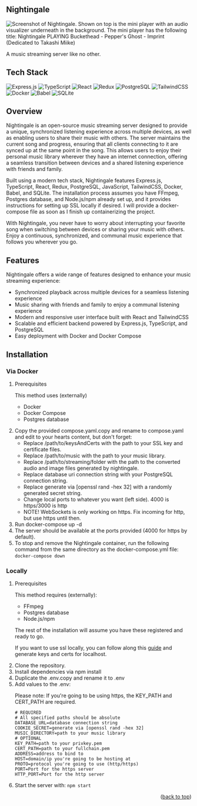 ## Nightingale

<img src="https://i.imgur.com/FK16UuB.png" alt="Screenshot of Nightingale. Shown on top is the mini player with an audio visualizer underneath in the background. The mini player has the following title: Nightingale PLAYING Buckethead - Pepper's Ghost - Imprint (Dedicated to Takashi Miike)">

A music streaming server like no other.

## Tech Stack

![Express.js](https://img.shields.io/badge/express.js-%23404d59.svg?style=for-the-badge&logo=express&logoColor=%2361DAFB)
![TypeScript](https://img.shields.io/badge/typescript-%23007ACC.svg?style=for-the-badge&logo=typescript&logoColor=white)
![React](https://img.shields.io/badge/react-%2320232a.svg?style=for-the-badge&logo=react&logoColor=%2361DAFB)
![Redux](https://img.shields.io/badge/redux-%23593d88.svg?style=for-the-badge&logo=redux&logoColor=white)
![PostgreSQL](https://img.shields.io/badge/database-postgresql-f6c819?style=for-the-badge&logo=postgresql&logoColor=white&labelColor=21223e)
![TailwindCSS](https://img.shields.io/badge/tailwindcss-%2338B2AC.svg?style=for-the-badge&logo=tailwind-css&logoColor=white)
![Docker](https://img.shields.io/badge/docker-%230db7ed.svg?style=for-the-badge&logo=docker&logoColor=white)
![Babel](https://img.shields.io/badge/Babel-F9DC3e?style=for-the-badge&logo=babel&logoColor=black)
![SQLite](https://img.shields.io/badge/sqlite-%2307405e.svg?style=for-the-badge&logo=sqlite&logoColor=white)

## Overview

Nightingale is an open-source music streaming server designed to provide a unique, synchronized listening experience across multiple devices, as well as enabling users to share their music with others. The server maintains the current song and progress, ensuring that all clients connecting to it are synced up at the same point in the song. This allows users to enjoy their personal music library wherever they have an internet connection, offering a seamless transition between devices and a shared listening experience with friends and family.

Built using a modern tech stack, Nightingale features Express.js, TypeScript, React, Redux, PostgreSQL, JavaScript, TailwindCSS, Docker, Babel, and SQLite. The installation process assumes you have FFmpeg, Postgres database, and Node.js/npm already set up, and it provides instructions for setting up SSL locally if desired. I will provide a docker-compose file as soon as I finish up containerizing the project.

With Nightingale, you never have to worry about interrupting your favorite song when switching between devices or sharing your music with others. Enjoy a continuous, synchronized, and communal music experience that follows you wherever you go.

## Features

Nightingale offers a wide range of features designed to enhance your music streaming experience:

- Synchronized playback across multiple devices for a seamless listening experience
- Music sharing with friends and family to enjoy a communal listening experience
- Modern and responsive user interface built with React and TailwindCSS
- Scalable and efficient backend powered by Express.js, TypeScript, and PostgreSQL
- Easy deployment with Docker and Docker Compose

## Installation

### Via Docker

<ol>
  <li>Prerequisites
    <p>
      This method uses (externally)
      <ul>
        <li>Docker</li>
        <li>Docker Compose</li>
        <li>Postgres database</li>
      </ul>
    </p>
  </li>
  <li>Copy the provided compose.yaml.copy and rename to compose.yaml and edit to your hearts content, but don't forget:
    <ul>
      <li>Replace /path/to/keysAndCerts with the path to your SSL key and certificate files.</li>
      <li>Replace /path/to/music with the path to your music library.</li>
      <li>Replace /path/to/streaming/folder with the path to the converted audio and image files generated by nightingale.</li>
      <li>Replace database uri connection string with your PostgreSQL connection string.</li>
      <li>Replace generate via [openssl rand -hex 32] with a randomly generated secret string.</li>
      <li>Change local ports to whatever you want (left side). 4000 is https/3000 is http</li>
      <li>NOTE! WebSockets is only working on https. Fix incoming for http, but use https until then.</li>
    </ul>
  </li>
  <li>Run docker-compose up -d</li>
  <li>The server should be available at the ports provided (4000 for https by default).</li>
  <li>To stop and remove the Nightingale container, run the following command from the same directory as the docker-compose.yml file: <code>docker-compose down</code></li>
</ol>

### Locally

<ol>
  <li>Prerequisites
    <p>
      This method requires (externally):
      <ul>
        <li>FFmpeg</li>
        <li>Postgres database</li>
        <li>Node.js/npm</li>
      </ul>
        <p>The rest of the installation will assume you have these registered and ready to go.</p>
        <p>If you want to use ssl locally, you can follow along this
        <a href="https://gist.github.com/cecilemuller/9492b848eb8fe46d462abeb26656c4f8">guide</a> and generate keys and certs for localhost.</p>
    </p>
  </li>
  <li>Clone the repository.</li>
  <li>Install dependencies via npm install</li>
  <li>Duplicate the .env.copy and rename it to .env</li>
  <li>Add values to the .env:
    <p>Please note: If you're going to be using https, the KEY_PATH and CERT_PATH are required.</p>

    # REQUIRED
    # All specified paths should be absolute
    DATABASE_URL=database connection string
    COOKIE_SECRET=generate via [openssl rand -hex 32]
    MUSIC_DIRECTORY=path to your music library
    # OPTIONAL
    KEY_PATH=path to your privkey.pem
    CERT_PATH=path to your fullchain.pem
    ADDRESS=address to bind to
    HOST=domain/ip you're going to be hosting at
    PROTO=protocol you're going to use (http/https)
    PORT=Port for the https server
    HTTP_PORT=Port for the http server

  </li>
  <li>Start the server with: <code>npm start</code></li>
</ol>

<p align="right">(<a href="#top">back to top</a>)</p>
